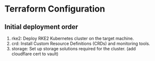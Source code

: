 # Terraform Configuration

## Initial deployment order

1. rke2: Deploy RKE2 Kubernetes cluster on the target machine.
2. crd: Install Custom Resource Definitions (CRDs) and monitoring tools.
3. storage: Set up storage solutions required for the cluster. (add cloudflare cert to vault)
